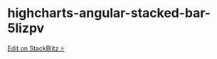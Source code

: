 # highcharts-angular-stacked-bar-5lizpv

[Edit on StackBlitz ⚡️](https://stackblitz.com/edit/highcharts-angular-stacked-bar-5lizpv)